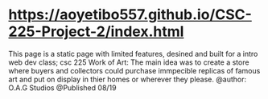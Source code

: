 # https://aoyetibo557.github.io/CSC-225-Project-2/index.html

This page is a static page with limited features, desined and built for a intro web dev class; csc 225
Work of Art: The main idea was to create a store where buyers and collectors could purchase immpecible replicas of famous art and put on display in thier homes or wherever they please.
@author: O.A.G Studios
@Published 08/19
